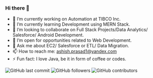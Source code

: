 ### Hi there 👋

- 🔭 I’m currently working on Automation at TIBCO Inc.
- 🌱 I’m currently learning Development using MERN Stack.
- 👯 I’m looking to collaborate on Full Stack Projects/Data Analytics/ Salesforce/ Android Development.
- 🤔 I’m open for opportunities related to Web Development.
- 💬 Ask me about EC2/ Salesforce or ETL/ Data Migration.
- 📫 How to reach me: ashish.prasad1@yandex.com
- ⚡ Fun fact: I love Java, be it in form of coffee or codes.

<img alt="GitHub last commit" src="https://img.shields.io/github/last-commit/theprogrammedwords/Algorithm-Solutions-Java?style=plastic"> <img alt="GitHub followers" src="https://img.shields.io/github/followers/theprogrammedwords?style=plastic"> <img alt="GitHub contributors" src="https://img.shields.io/github/contributors/theprogrammedwords/Algorithm-Solutions-Java?style=plastic">
